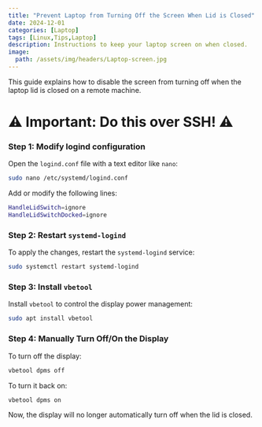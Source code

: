 ```yaml
---
title: "Prevent Laptop from Turning Off the Screen When Lid is Closed"
date: 2024-12-01
categories: [Laptop]
tags: [Linux,Tips,Laptop]
description: Instructions to keep your laptop screen on when closed.
image:
  path: /assets/img/headers/Laptop-screen.jpg
---
```



This guide explains how to disable the screen from turning off when the laptop lid is closed on a remote machine.
# ⚠️ Important: Do this over SSH! ⚠️

### Step 1: Modify logind configuration

Open the `logind.conf` file with a text editor like `nano`:

```bash
sudo nano /etc/systemd/logind.conf
```

Add or modify the following lines:

```bash
HandleLidSwitch=ignore
HandleLidSwitchDocked=ignore
```

### Step 2: Restart `systemd-logind`

To apply the changes, restart the `systemd-logind` service:

```bash
sudo systemctl restart systemd-logind
```

### Step 3: Install `vbetool`

Install `vbetool` to control the display power management:

```bash
sudo apt install vbetool
```

### Step 4: Manually Turn Off/On the Display

To turn off the display:

```bash
vbetool dpms off
```

To turn it back on:

```bash
vbetool dpms on
```

Now, the display will no longer automatically turn off when the lid is closed.
